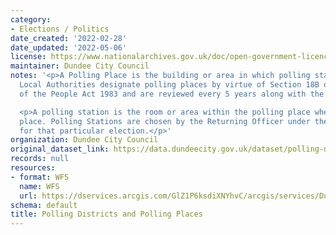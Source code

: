 ```yaml
---
category:
- Elections / Politics
date_created: '2022-02-28'
date_updated: '2022-05-06'
license: https://www.nationalarchives.gov.uk/doc/open-government-licence/version/3/
maintainer: Dundee City Council
notes: '<p>A Polling Place is the building or area in which polling stations are contained.
  Local Authorities designate polling places by virtue of Section 18B of The Representation
  of the People Act 1983 and are reviewed every 5 years along with the Polling Districts.</p>

  <p>A polling station is the room or area within the polling place where voting takes
  place. Polling Stations are chosen by the Returning Officer under the election rules
  for that particular election.</p>'
organization: Dundee City Council
original_dataset_link: https://data.dundeecity.gov.uk/dataset/polling-districts-and-polling-places
records: null
resources:
- format: WFS
  name: WFS
  url: https://dservices.arcgis.com/GlZ1P6ksdiXNYhvC/arcgis/services/Dundee_Polling_Districts_and_Polling_Stations/WFSServer?service=wfs&request=getcapabilities
schema: default
title: Polling Districts and Polling Places
---
```

